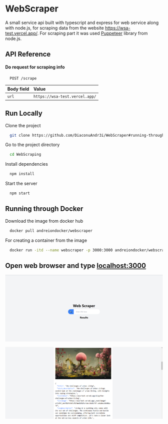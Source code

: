 # WebScraper

A small service api built with typescript and express for web service along with node.js, for scraping data from the website https://wsa-test.vercel.app/. For scraping part it was used [Puppeteer](https://pptr.dev/) library from node.js.

## API Reference

#### Do request for scraping info

```http
  POST /scrape
```

| Body field | Value                          |
| :--------- | :----------------------------- |
| `url`      | `https://wsa-test.vercel.app/` |

## Run Locally

Clone the project

```bash
  git clone https://github.com/DiaconuAndr3i/WebScraper#running-through-docker
```

Go to the project directory

```bash
  cd WebScraping
```

Install dependencies

```bash
  npm install
```

Start the server

```bash
  npm start
```

## Running through Docker

Download the image from docker hub

```bash
  docker pull andreiondocker/webscraper
```

For creating a container from the image

```bash
  docker run -itd --name webscraper -p 3000:3000 andreiondocker/webscraper
```

## Open web browser and type [localhost:3000](http://localhost:3000)

![img1](https://raw.githubusercontent.com/DiaconuAndr3i/WebScraper/main/images/img1.png)

![img2](https://raw.githubusercontent.com/DiaconuAndr3i/WebScraper/main/images/img2.png)

